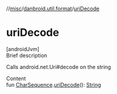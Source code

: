//[misc](../index.md)/[danbroid.util.format](index.md)/[uriDecode](uri-decode.md)



# uriDecode  
[androidJvm]  
Brief description  


Calls android.net.Uri#decode on the string

  
Content  
fun [CharSequence](https://kotlinlang.org/api/latest/jvm/stdlib/kotlin/-char-sequence/index.html).[uriDecode](uri-decode.md)(): [String](https://kotlinlang.org/api/latest/jvm/stdlib/kotlin/-string/index.html)  



